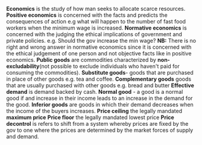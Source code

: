 __Economics__ is the study of how man seeks to allocate scarce resources.
__Positive economics__ is concerned with the facts and predicts the consequences of action e.g what will happen to the number of fast food workers when the minimum wage is increased.
__Normative economics__ is concerned with the judging the ethical implications of government and private policies. e.g. Should the gov increase the min wage?
__NB:__ There is no right and wrong answer in normative economics since it is concerned with the ethical judgement of one person and not objective facts like in positive economics.
__Public goods__ are commodities characterized by __non-excludability__(not possible to exclude individuals who haven't paid for consuming the commodities).
__Substitute goods__- goods that are purchased in place of other goods e.g. tea and coffee.
__Complementary goods__ goods that are usually purchased with other goods e.g. bread and butter
__Effective demand__ is demand backed by cash.
__Normal good__ - a good is a normal good if and increase in their income leads to an increase in the demand for the good.
__Inferior goods__ are goods in which their demand decreases when the income of the buyers increases.
__Price ceiling__ the legally mandated __maximum price__
__Price floor__ the legally mandated lowest price
__Price decontrol__ is refers to shift from a system whereby prices are fixed by the gov to one where the prices are determined by the market forces of supply and demand.